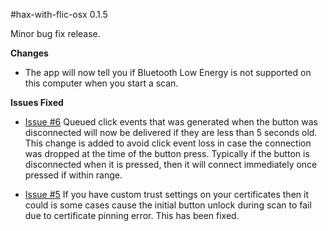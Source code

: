 #hax-with-flic-osx 0.1.5

Minor bug fix release.

**Changes**

* The app will now tell you if Bluetooth Low Energy is not supported on this computer when you start a scan.

**Issues Fixed**

* [Issue #6](https://github.com/50ButtonsEach/hax-with-flic-osx/issues/6) Queued click events that was generated when the button was disconnected will now be delivered if they are less than 5 seconds old. This change is added to avoid click event loss in case the connection was dropped at the time of the button press. Typically if the button is disconnected when it is pressed, then it will connect immediately once pressed if within range.

* [Issue #5](https://github.com/50ButtonsEach/hax-with-flic-osx/issues/5) If you have custom trust settings on your certificates then it could is some cases cause the initial button unlock during scan to fail due to certificate pinning error. This has been fixed.

